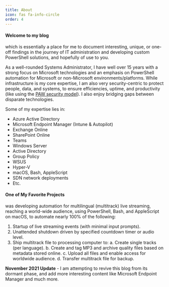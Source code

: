 ```yaml
---
title: About
icon: fas fa-info-circle
order: 4
---
```


#### Welcome to my blog
which is essentially a place for me to document interesting, unique, or one-off findings in the journey of IT administration and developing custom PowerShell solutions, and hopefully of use to you.

As a well-rounded Systems Administrator, I have well over 15 years with a strong focus on Microsoft technologies and an emphasis on PowerShell automation for Microsoft or non-Microsoft environments/platforms. While infrastructure is my core expertise, I am also very security-centric to protect people, data, and systems, to ensure efficiencies, uptime, and productivity (like using the [PAW security model](https://aka.ms/CyberPAW)). I also enjoy bridging gaps between disparate technologies.

Some of my expertise lies in:

* Azure Active Directory
* Microsoft Endpoint Manager (Intune & Autopilot)
* Exchange Online
* SharePoint Online
* Teams
* Windows Server
* Active Directory
* Group Policy
* WSUS
* Hyper-V
* macOS, Bash, AppleScript
* SDN network deployments
* Etc.

#### One of My Favorite Projects
was developing automation for multilingual (multitrack) live streaming, reaching a world-wide audience, using PowerShell, Bash, and AppleScript on macOS, to automate nearly 100% of the following:

1. Startup of live streaming events (with minimal input prompts).
2. Unattended shutdown driven by specified countdown timer or audio level.
3. Ship multitrack file to processing computer to:
  a. Create single tracks (per language).
  b. Create and tag MP3 and archive quality files based on metadata stored online.
  c. Upload all files and enable access for worldwide audience.
  d. Transfer multitrack file for backup.

**November 2021 Update** - I am attempting to revive this blog from its dormant phase, and add more interesting content like Microsoft Endpoint Manager and much more.
